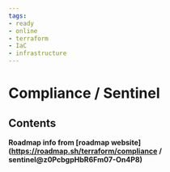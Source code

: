```yaml
---
tags:
- ready
- online
- terraform
- IaC
- infrastructure
---
```


# Compliance / Sentinel

## Contents

__Roadmap info from [roadmap website](<https://roadmap.sh/terraform/compliance> / sentinel@z0PcbgpHbR6Fm07-On4P8)__
